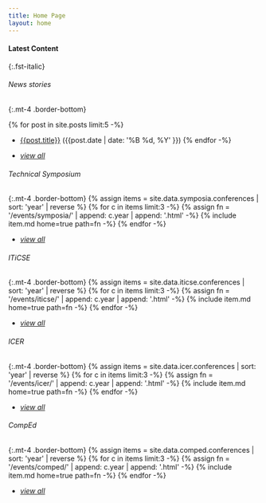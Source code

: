 ```yaml
---
title: Home Page
layout: home
---
```

#### Latest Content
{:.fst-italic}

###### News stories
{:.mt-4 .border-bottom}

{% for post in site.posts limit:5 -%}
* <a href="{{post.url | relative_url }}">{{post.title}}</a> ({{post.date | date: '%B %d, %Y' }})
{% endfor -%}
- [*view all*](news/index.html)

###### Technical Symposium
{:.mt-4 .border-bottom}
{% assign items = site.data.symposia.conferences | sort: 'year' | reverse %}
{% for c in items limit:3 -%}
    {% assign fn = '/events/symposia/' | append: c.year | append: '.html' -%}
    {% include item.md home=true path=fn -%}
{% endfor -%}
- [*view all*](events/symposia/conferences.html)

###### ITiCSE
{:.mt-4 .border-bottom}
{% assign items = site.data.iticse.conferences | sort: 'year' | reverse %}
{% for c in items limit:3 -%}
    {% assign fn = '/events/iticse/' | append: c.year | append: '.html' -%}
    {% include item.md home=true path=fn -%}
{% endfor -%}
- [*view all*](events/iticse/conferences.html)

###### ICER
{:.mt-4 .border-bottom}
{% assign items = site.data.icer.conferences | sort: 'year' | reverse %}
{% for c in items limit:3 -%}
    {% assign fn = '/events/icer/' | append: c.year | append: '.html' -%}
    {% include item.md home=true path=fn -%}
{% endfor -%}
- [*view all*](events/icer/conferences.html)

###### CompEd
{:.mt-4 .border-bottom}
{% assign items = site.data.comped.conferences | sort: 'year' | reverse %}
{% for c in items limit:3 -%}
    {% assign fn = '/events/comped/' | append: c.year | append: '.html' -%}
    {% include item.md home=true path=fn -%}
{% endfor -%}
- [*view all*](events/comped/conferences.html)

